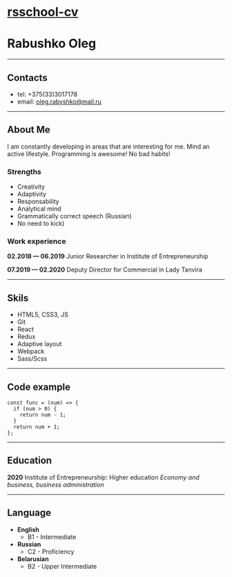 # [rsschool-cv](https://OlegRabushko.github.io/rsschool-cv/index.html)

# Rabushko Oleg

--------------

## Contacts

* tel: +375(33)3017178
* email: oleg.rabyshko@mail.ru

---------------

## About Me

I am constantly developing in areas that are interesting for me. Mind an active lifestyle. Programming is awesome!  No bad habits!

### Strengths

* Creativity
* Adaptivity
* Responsability
* Analytical mind
* Grammatically correct speech (Russian)
* No need to kick)

### Work experience

**02.2018 — 06.2019**
Junior Researcher in Institute of Entrepreneurship

**07.2019 — 02.2020**
Deputy Director for Commercial in Lady Tanvira

-----------

## Skils

* HTML5, CSS3, JS
* Git
* React
* Redux
* Adaptive layout
* Webpack
* Sass/Scss

----------------

## Code example

```
const func = (num) => {  
  if (num > 0) {  
    return num - 1;  
  }
  return num + 1;  
};  
```

-----------

## Education

**2020**
Institute of Entrepreneurship: Higher education
*Economy and business, business administration*

------------

## Language

* **English**
  * B1 - Intermediate
* **Russian**
  * C2 - Proficiency
* **Belarusian**
  * B2 - Upper Intermediate
